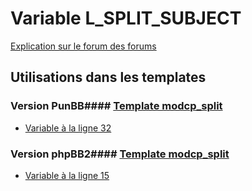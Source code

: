 # Variable L_SPLIT_SUBJECT
[Explication sur le forum des forums](http://forum.forumactif.com/t294113-listing-des-variables#L_SPLIT_SUBJECT)
## Utilisations dans les templates
### Version PunBB#### [Template modcp_split](punbb/modcp_split.md)
* [Variable à la ligne 32](../punbb/modcp_split.tpl#L32)
### Version phpBB2#### [Template modcp_split](subsilver/modcp_split.md)
* [Variable à la ligne 15](../subsilver/modcp_split.tpl#L15)